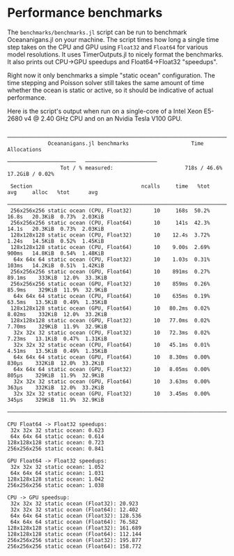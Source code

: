 # Performance benchmarks

The `benchmarks/benchmarks.jl` script can be run to benchmark Oceananigans.jl on your machine. The script times how long a single time step takes on the CPU and GPU using `Float32` and `Float64` for various model resolutions. It uses TimerOutputs.jl to nicely format the benchmarks. It also prints out CPU->GPU speedups and Float64->Float32 "speedups".

Right now it only benchmarks a simple "static ocean" configuration. The time stepping and Poisson solver still takes the same amount of time whether the ocean is static or active, so it should be indicative of actual performance.

Here is the script's output when run on a single-core of a Intel Xeon E5-2680 v4 @ 2.40 GHz CPU and on an Nvidia Tesla V100 GPU.
```
 ──────────────────────────────────────────────────────────────────────────────────────────────────
             Oceananigans.jl benchmarks                    Time                   Allocations
                                                   ──────────────────────   ───────────────────────
                 Tot / % measured:                       718s / 46.6%           17.2GiB / 0.02%

 Section                                   ncalls     time   %tot     avg     alloc   %tot      avg
 ──────────────────────────────────────────────────────────────────────────────────────────────────
 256x256x256 static ocean (CPU, Float32)       10     168s  50.2%   16.8s   20.3KiB  0.73%  2.03KiB
 256x256x256 static ocean (CPU, Float64)       10     141s  42.3%   14.1s   20.3KiB  0.73%  2.03KiB
 128x128x128 static ocean (CPU, Float32)       10    12.4s  3.72%   1.24s   14.5KiB  0.52%  1.45KiB
 128x128x128 static ocean (CPU, Float64)       10    9.00s  2.69%   900ms   14.8KiB  0.54%  1.48KiB
  64x 64x 64 static ocean (CPU, Float32)       10    1.03s  0.31%   103ms   14.2KiB  0.51%  1.42KiB
 256x256x256 static ocean (GPU, Float64)       10    891ms  0.27%  89.1ms    333KiB  12.0%  33.3KiB
 256x256x256 static ocean (GPU, Float32)       10    859ms  0.26%  85.9ms    329KiB  11.9%  32.9KiB
  64x 64x 64 static ocean (CPU, Float64)       10    635ms  0.19%  63.5ms   13.5KiB  0.49%  1.35KiB
 128x128x128 static ocean (GPU, Float64)       10   80.2ms  0.02%  8.02ms    332KiB  12.0%  33.2KiB
 128x128x128 static ocean (GPU, Float32)       10   77.0ms  0.02%  7.70ms    329KiB  11.9%  32.9KiB
  32x 32x 32 static ocean (CPU, Float32)       10   72.3ms  0.02%  7.23ms   13.1KiB  0.47%  1.31KiB
  32x 32x 32 static ocean (CPU, Float64)       10   45.1ms  0.01%  4.51ms   13.5KiB  0.49%  1.35KiB
  64x 64x 64 static ocean (GPU, Float64)       10   8.30ms  0.00%   830μs    332KiB  12.0%  33.2KiB
  64x 64x 64 static ocean (GPU, Float32)       10   8.05ms  0.00%   805μs    329KiB  11.9%  32.9KiB
  32x 32x 32 static ocean (GPU, Float64)       10   3.63ms  0.00%   363μs    332KiB  12.0%  33.2KiB
  32x 32x 32 static ocean (GPU, Float32)       10   3.45ms  0.00%   345μs    329KiB  11.9%  32.9KiB
 ──────────────────────────────────────────────────────────────────────────────────────────────────

CPU Float64 -> Float32 speedups:
 32x 32x 32 static ocean: 0.623
 64x 64x 64 static ocean: 0.614
128x128x128 static ocean: 0.723
256x256x256 static ocean: 0.841

GPU Float64 -> Float32 speedups:
 32x 32x 32 static ocean: 1.052
 64x 64x 64 static ocean: 1.031
128x128x128 static ocean: 1.042
256x256x256 static ocean: 1.038

CPU -> GPU speedsup:
 32x 32x 32 static ocean (Float32): 20.923
 32x 32x 32 static ocean (Float64): 12.402
 64x 64x 64 static ocean (Float32): 128.536
 64x 64x 64 static ocean (Float64): 76.582
128x128x128 static ocean (Float32): 161.689
128x128x128 static ocean (Float64): 112.144
256x256x256 static ocean (Float32): 195.877
256x256x256 static ocean (Float64): 158.772
```
